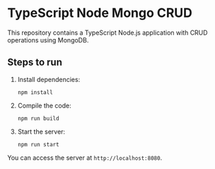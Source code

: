 # TypeScript Node Mongo CRUD

This repository contains a TypeScript Node.js application with CRUD operations using MongoDB.

## Steps to run

1. Install dependencies:
   ```
   npm install
   ```

2. Compile the code:
   ```
   npm run build
   ```

3. Start the server:
   ```
   npm run start
   ```

You can access the server at `http://localhost:8080`.